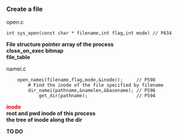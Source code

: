### Create a file

open.c    

	int sys_open(const char * filename,int flag,int mode) // P634

**File structure pointer array of the process**   
**close_on_exec bitmap**  
**file_table**

namei.c  

    	open_namei(filename,flag,mode,&inode));     // P598
			# Find the inode of the file specified by filename
			dir_namei(pathname,&namelen,&basename); // P596
				get_dir(pathname);                  // P594

<font color="#dd0000">**inode**</font>  
**root and pwd inode of this process**  
**the tree of inode along the dir**


**TO DO**  
